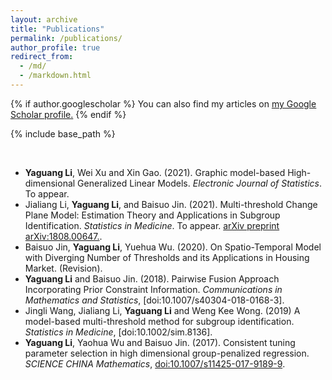 ```yaml
---
layout: archive
title: "Publications"
permalink: /publications/
author_profile: true
redirect_from:
  - /md/
  - /markdown.html
---
```


{% if author.googlescholar %}
  You can also find my articles on <u><a href="{{author.googlescholar}}">my Google Scholar profile</a>.</u>
{% endif %}

{% include base_path %}

<br />

* **Yaguang Li**, Wei Xu and Xin Gao. (2021). Graphic model-based High-dimensional Generalized Linear Models. *Electronic Journal of Statistics*. To appear.
* Jialiang Li, **Yaguang Li**, and Baisuo Jin. (2021). Multi-threshold Change Plane Model: Estimation Theory and Applications in Subgroup Identification. *Statistics in Medicine*. To appear. [arXiv preprint arXiv:1808.00647.](https://arxiv.org/abs/1808.00647).
* Baisuo Jin,  **Yaguang Li**, Yuehua Wu. (2020).  On Spatio-Temporal Model with Diverging Number of Thresholds and its Applications in Housing Market. (Revision).
* **Yaguang Li** and Baisuo Jin. (2018). Pairwise Fusion Approach Incorporating Prior Constraint Information. *Communications in Mathematics and Statistics*, [doi:10.1007/s40304-018-0168-3].
* Jingli Wang, Jialiang Li, **Yaguang Li** and Weng Kee Wong. (2019) A model-based multi-threshold method for subgroup identification. *Statistics in Medicine*, [doi:10.1002/sim.8136].
* **Yaguang Li**, Yaohua Wu and Baisuo Jin. (2017). Consistent tuning parameter selection in high dimensional group-penalized regression. *SCIENCE CHINA Mathematics*, [doi:10.1007/s11425-017-9189-9](https://link.springer.com/article/10.1007/s11425-017-9189-9).

